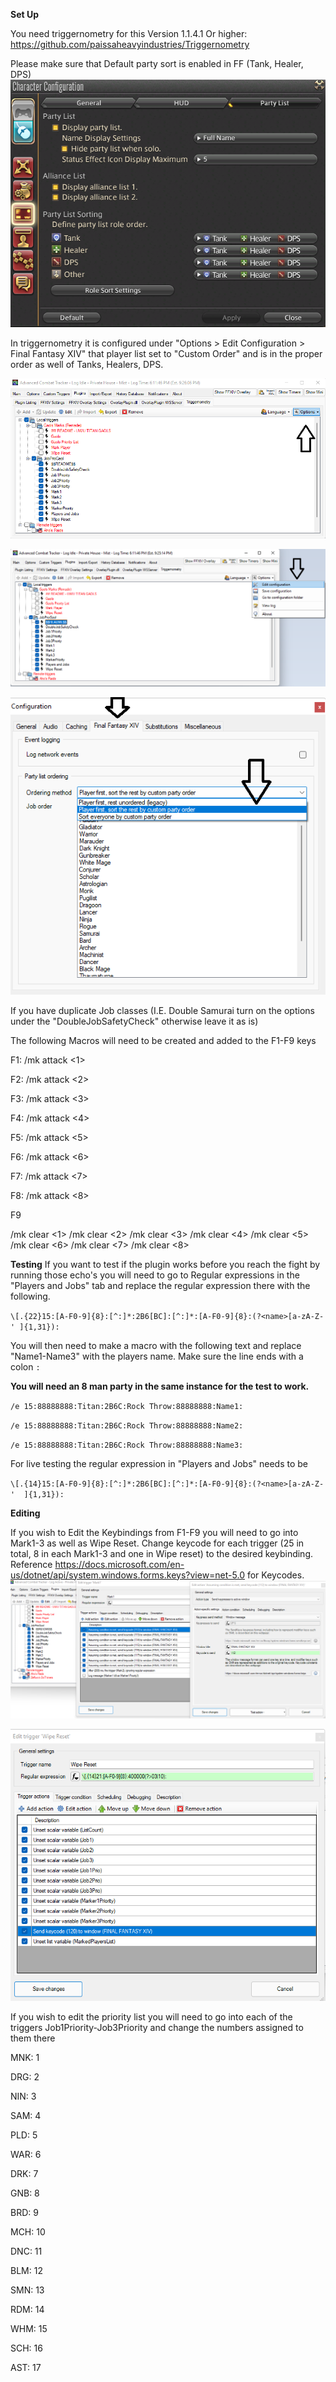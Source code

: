 **Set Up**

You need triggernometry for this Version 1.1.4.1 Or higher: https://github.com/paissaheavyindustries/Triggernometry

Please make sure that Default party sort is enabled in FF (Tank, Healer, DPS)
![alt text](https://github.com/KingPendragoon/FFXIVJobPrioGaolAutoMarker/blob/main/InGamePartyOrder.png?raw=true)

In triggernometry it is configured under "Options > Edit Configuration > Final Fantasy XIV" that player list set to "Custom Order" and is in the proper order as well of Tanks, Healers, DPS. 

 ![alt text](https://github.com/KingPendragoon/FFXIVJobPrioGaolAutoMarker/blob/main/PartyListTriggerStep1.png?raw=true)
 
 ![alt text](https://github.com/KingPendragoon/FFXIVJobPrioGaolAutoMarker/blob/main/PartyListTriggerStep2.png?raw=true)
 
 ![alt text](https://github.com/KingPendragoon/FFXIVJobPrioGaolAutoMarker/blob/main/PartyListTriggerStep3.png?raw=true)
 

If you have duplicate Job classes (I.E. Double Samurai turn on the options under the "DoubleJobSafetyCheck" otherwise leave it as is)

The following Macros will need to be created and added to the F1-F9 keys

F1: /mk attack <1>

F2: /mk attack <2>

F3: /mk attack <3>

F4: /mk attack <4>

F5: /mk attack <5>

F6: /mk attack <6>

F7: /mk attack <7>

F8: /mk attack <8>



F9

/mk clear <1>
/mk clear <2>
/mk clear <3>
/mk clear <4>
/mk clear <5>
/mk clear <6>
/mk clear <7>
/mk clear <8>


**Testing**
If you want to test if the plugin works before you reach the fight by running those echo's you will need to go to
Regular expressions in the "Players and Jobs" tab and replace the regular expression there with the following. 

`\[.{22}15:[A-F0-9]{8}:[^:]*:2B6[BC]:[^:]*:[A-F0-9]{8}:(?<name>[a-zA-Z-' ]{1,31}):` 
  
You will then need to make a macro with the following text and replace "Name1-Name3" with the players name.  Make sure the line ends with a colon `:`

**You will need an 8 man party in the same instance for the test to work.**

`/e 15:88888888:Titan:2B6C:Rock Throw:88888888:Name1:`

`/e 15:88888888:Titan:2B6C:Rock Throw:88888888:Name2:`

`/e 15:88888888:Titan:2B6C:Rock Throw:88888888:Name3:`

For live testing the regular expression in "Players and Jobs" needs to be
  
`\[.{14}15:[A-F0-9]{8}:[^:]*:2B6[BC]:[^:]*:[A-F0-9]{8}:(?<name>[a-zA-Z-'  ]{1,31}):`

**Editing**

If you wish to Edit the Keybindings from F1-F9 you will need to go into Mark1-3 as well as Wipe Reset. Change keycode for each trigger (25 in total, 8 in each Mark1-3 and one in Wipe reset) to the desired keybinding. Reference https://docs.microsoft.com/en-us/dotnet/api/system.windows.forms.keys?view=net-5.0 for Keycodes.
![alt text](https://github.com/KingPendragoon/FFXIVJobPrioGaolAutoMarker/blob/main/HowToEditKeybinding.png?raw=true)

![alt text](https://github.com/KingPendragoon/FFXIVJobPrioGaolAutoMarker/blob/main/WipeResetMarker.png?raw=true)

If you wish to edit the priority list you will need to go into each of the triggers 
Job1Priority-Job3Priority and change the numbers assigned to them there
  
MNK: 1

DRG: 2
 
NIN: 3 
 
SAM: 4 
 
PLD: 5 
 
WAR: 6 
 
DRK: 7 
 
GNB: 8  

BRD: 9 
 
MCH: 10 
 
DNC: 11 
 
BLM: 12 
 
SMN: 13 
 
RDM: 14 
 
WHM: 15 
 
SCH: 16 
 
AST: 17
